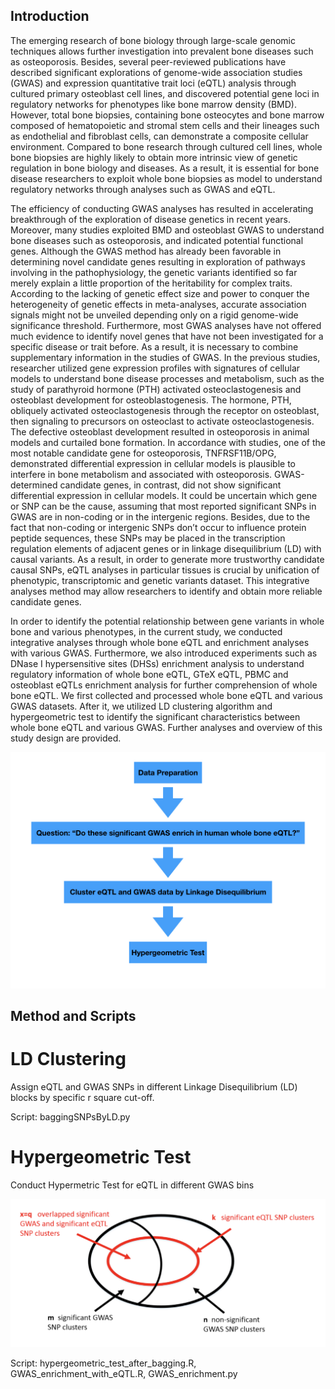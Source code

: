## Introduction

The emerging research of bone biology through large-scale genomic techniques allows further investigation into prevalent bone diseases such as osteoporosis. Besides, several peer-reviewed publications have described significant explorations
of genome-wide association studies (GWAS) and expression quantitative trait loci (eQTL) analysis through cultured primary osteoblast cell lines, and discovered potential gene loci in regulatory networks for phenotypes like bone marrow density
(BMD). However, total bone biopsies, containing bone osteocytes and bone marrow composed of hematopoietic and stromal stem cells and their lineages such as endothelial and fibroblast cells, can demonstrate a composite cellular environment. Compared to bone research through cultured cell lines, whole bone biopsies are highly likely to obtain more intrinsic view of genetic regulation in bone biology and diseases. As a result, it is essential for bone disease researchers to exploit whole bone biopsies as model to understand regulatory networks through analyses such as GWAS and eQTL.

The efficiency of conducting GWAS analyses has resulted in accelerating breakthrough of the exploration of disease genetics in recent years. Moreover, many studies exploited BMD and osteoblast GWAS to understand bone diseases such as osteoporosis, and indicated potential functional genes. Although the GWAS method has already been favorable in determining novel candidate genes resulting in exploration of pathways involving in the pathophysiology, the genetic variants identified so far merely explain a little proportion of the heritability for complex traits. According to the lacking of genetic effect size and power to conquer the heterogeneity of genetic effects in meta-analyses, accurate association signals might not be unveiled depending only on a rigid genome-wide significance threshold. Furthermore, most GWAS analyses have not offered much evidence to identify novel genes that have not been investigated for a specific disease or trait before. As a result, it is necessary to combine supplementary information in the studies of GWAS. In the previous studies, researcher utilized gene expression profiles with signatures of cellular models to understand bone disease processes and metabolism, such as the study of parathyroid hormone (PTH) activated osteoclastogenesis and osteoblast development for osteoblastogenesis. The hormone, PTH, obliquely activated osteoclastogenesis through the receptor on osteoblast, then signaling to precursors on osteoclast to activate osteoclastogenesis. The defective osteoblast development resulted in osteoporosis in animal models and curtailed bone formation. In accordance with studies, one of the most notable candidate gene for osteoporosis, TNFRSF11B/OPG, demonstrated differential expression in cellular models is plausible to interfere in bone metabolism and associated with osteoporosis. GWAS-determined candidate genes, in contrast, did not show significant differential expression in cellular models. It could be uncertain which gene or SNP can be the cause, assuming that most reported significant SNPs in GWAS are in non-coding or in the intergenic regions. Besides, due to the fact that non-coding or intergenic SNPs don’t occur to influence protein peptide sequences, these SNPs may be placed in the transcription regulation elements of adjacent genes or in linkage disequilibrium (LD) with causal variants. As a result, in order to generate more trustworthy candidate causal SNPs, eQTL analyses in particular tissues is crucial by unification of phenotypic, transcriptomic and genetic variants dataset. This integrative analyses method may allow researchers to identify and obtain more reliable candidate genes. 

In order to identify the potential relationship between gene variants in whole bone and various phenotypes, in the current study, we conducted integrative analyses through whole bone eQTL and enrichment analyses with various GWAS. Furthermore, we also introduced experiments such as DNase I hypersensitive sites (DHSs) enrichment analysis to understand regulatory information of whole bone eQTL, GTeX eQTL, PBMC and osteoblast eQTLs enrichment analysis for further comprehension of whole bone eQTL. We first collected and processed whole bone eQTL and various GWAS datasets. After it, we utilized LD clustering algorithm and hypergeometric test to identify the significant characteristics between whole bone eQTL and various GWAS. Further analyses and overview of this study design are provided.

![Overview](https://github.com/s18692001/eQTL/blob/master/Overview.jpeg)


## Method and Scripts

# LD Clustering
Assign eQTL and GWAS SNPs in different Linkage Disequilibrium (LD) blocks by specific r square cut-off.

Script: baggingSNPsByLD.py

# Hypergeometric Test
Conduct Hypermetric Test for eQTL in different GWAS bins

![Hypergeometric Test](https://github.com/s18692001/eQTL/blob/master/hyper_test.png)

Script: hypergeometric_test_after_bagging.R, GWAS_enrichment_with_eQTL.R, GWAS_enrichment.py	



